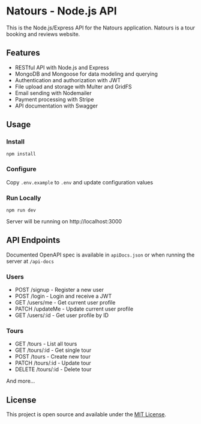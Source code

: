 # Natours - Node.js API

This is the Node.js/Express API for the Natours application. Natours is a tour booking and reviews website. 

## Features

- RESTful API with Node.js and Express
- MongoDB and Mongoose for data modeling and querying
- Authentication and authorization with JWT
- File upload and storage with Multer and GridFS
- Email sending with Nodemailer
- Payment processing with Stripe
- API documentation with Swagger

## Usage

### Install

```
npm install
```

### Configure

Copy `.env.example` to `.env` and update configuration values 

### Run Locally

```
npm run dev
```

Server will be running on http://localhost:3000

## API Endpoints

Documented OpenAPI spec is available in `apiDocs.json` or when running the server at `/api-docs`

### Users

- POST /signup - Register a new user
- POST /login - Login and receive a JWT
- GET /users/me - Get current user profile
- PATCH /updateMe - Update current user profile
- GET /users/:id - Get user profile by ID

### Tours

- GET /tours - List all tours
- GET /tours/:id - Get single tour 
- POST /tours - Create new tour
- PATCH /tours/:id - Update tour
- DELETE /tours/:id - Delete tour

And more...

## License

This project is open source and available under the [MIT License](LICENSE).
